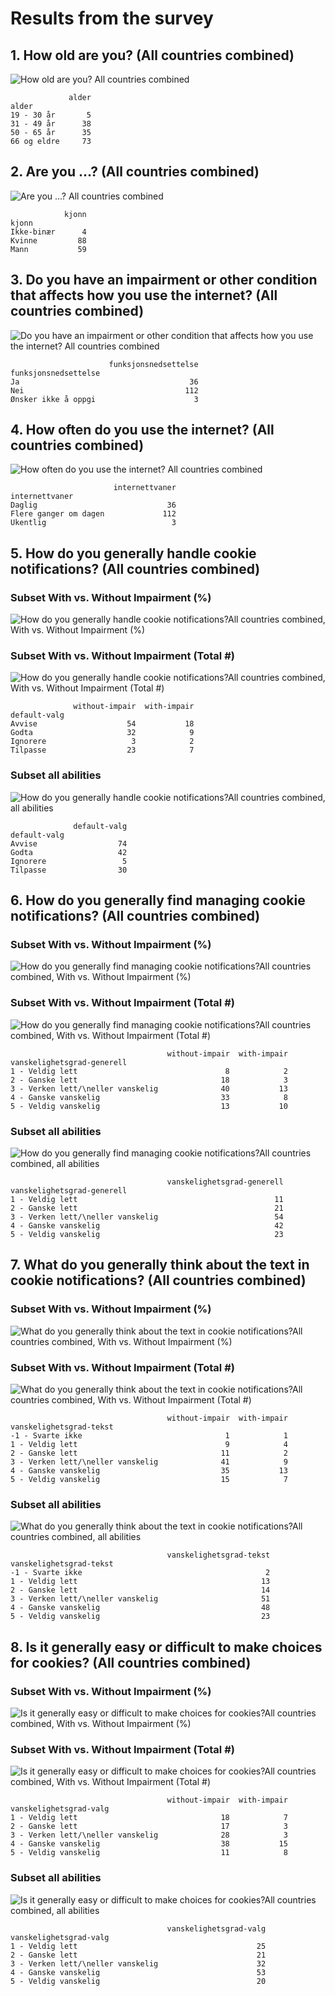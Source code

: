 # Results from the survey

## 1. How old are you? (All countries combined)

![How old are you? All countries combined](results/en/01-alder-all-countries.png)

```
             alder
alder             
19 - 30 år       5
31 - 49 år      38
50 - 65 år      35
66 og eldre     73
```

## 2. Are you ...? (All countries combined)

![Are you ...? All countries combined](results/en/02-kjonn-all-countries.png)

```
            kjonn
kjonn            
Ikke-binær      4
Kvinne         88
Mann           59
```

## 3. Do you have an impairment or other condition that affects how you use the internet? (All countries combined)

![Do you have an impairment or other condition that affects how you use the internet? All countries combined](results/en/03-funksjonsnedsettelse-all-countries.png)

```
                      funksjonsnedsettelse
funksjonsnedsettelse                      
Ja                                      36
Nei                                    112
Ønsker ikke å oppgi                      3
```

## 4. How often do you use the internet? (All countries combined)

![How often do you use the internet? All countries combined](results/en/04-internettvaner-all-countries.png)

```
                       internettvaner
internettvaner                       
Daglig                             36
Flere ganger om dagen             112
Ukentlig                            3
```

## 5. How do you generally handle cookie notifications? (All countries combined)

### Subset With vs. Without Impairment (%)

![How do you generally handle cookie notifications?All countries combined, With vs. Without Impairment (%)](results/en/05-01-default-valg-all-countries-with-v-withou-impair-pct.png)

### Subset With vs. Without Impairment (Total #)

![How do you generally handle cookie notifications?All countries combined, With vs. Without Impairment (Total #)](results/en/total/05-02-default-valg-all-countries-with-v-without-impair-num.png)

```
              without-impair  with-impair
default-valg                             
Avvise                    54           18
Godta                     32            9
Ignorere                   3            2
Tilpasse                  23            7
```

### Subset all abilities

![How do you generally handle cookie notifications?All countries combined, all abilities](results/en/05-03-default-valg-all-countries-all-abilities.png)

```
              default-valg
default-valg              
Avvise                  74
Godta                   42
Ignorere                 5
Tilpasse                30
```


## 6. How do you generally find managing cookie notifications? (All countries combined)

### Subset With vs. Without Impairment (%)

![How do you generally find managing cookie notifications?All countries combined, With vs. Without Impairment (%)](results/en/06-01-vanskelighetsgrad-generell-all-countries-with-v-withou-impair-pct.png)

### Subset With vs. Without Impairment (Total #)

![How do you generally find managing cookie notifications?All countries combined, With vs. Without Impairment (Total #)](results/en/total/06-02-vanskelighetsgrad-generell-all-countries-with-v-without-impair-num.png)

```
                                   without-impair  with-impair
vanskelighetsgrad-generell                                    
1 - Veldig lett                                 8            2
2 - Ganske lett                                18            3
3 - Verken lett/\neller vanskelig              40           13
4 - Ganske vanskelig                           33            8
5 - Veldig vanskelig                           13           10
```

### Subset all abilities

![How do you generally find managing cookie notifications?All countries combined, all abilities](results/en/06-03-vanskelighetsgrad-generell-all-countries-all-abilities.png)

```
                                   vanskelighetsgrad-generell
vanskelighetsgrad-generell                                   
1 - Veldig lett                                            11
2 - Ganske lett                                            21
3 - Verken lett/\neller vanskelig                          54
4 - Ganske vanskelig                                       42
5 - Veldig vanskelig                                       23
```


## 7. What do you generally think about the text in cookie notifications? (All countries combined)

### Subset With vs. Without Impairment (%)

![What do you generally think about the text in cookie notifications?All countries combined, With vs. Without Impairment (%)](results/en/07-01-vanskelighetsgrad-tekst-all-countries-with-v-withou-impair-pct.png)

### Subset With vs. Without Impairment (Total #)

![What do you generally think about the text in cookie notifications?All countries combined, With vs. Without Impairment (Total #)](results/en/total/07-02-vanskelighetsgrad-tekst-all-countries-with-v-without-impair-num.png)

```
                                   without-impair  with-impair
vanskelighetsgrad-tekst                                       
-1 - Svarte ikke                                1            1
1 - Veldig lett                                 9            4
2 - Ganske lett                                11            2
3 - Verken lett/\neller vanskelig              41            9
4 - Ganske vanskelig                           35           13
5 - Veldig vanskelig                           15            7
```

### Subset all abilities

![What do you generally think about the text in cookie notifications?All countries combined, all abilities](results/en/07-03-vanskelighetsgrad-tekst-all-countries-all-abilities.png)

```
                                   vanskelighetsgrad-tekst
vanskelighetsgrad-tekst                                   
-1 - Svarte ikke                                         2
1 - Veldig lett                                         13
2 - Ganske lett                                         14
3 - Verken lett/\neller vanskelig                       51
4 - Ganske vanskelig                                    48
5 - Veldig vanskelig                                    23
```


## 8. Is it generally easy or difficult to make choices for cookies? (All countries combined)

### Subset With vs. Without Impairment (%)

![Is it generally easy or difficult to make choices for cookies?All countries combined, With vs. Without Impairment (%)](results/en/08-01-vanskelighetsgrad-valg-all-countries-with-v-withou-impair-pct.png)

### Subset With vs. Without Impairment (Total #)

![Is it generally easy or difficult to make choices for cookies?All countries combined, With vs. Without Impairment (Total #)](results/en/total/08-02-vanskelighetsgrad-valg-all-countries-with-v-without-impair-num.png)

```
                                   without-impair  with-impair
vanskelighetsgrad-valg                                        
1 - Veldig lett                                18            7
2 - Ganske lett                                17            3
3 - Verken lett/\neller vanskelig              28            3
4 - Ganske vanskelig                           38           15
5 - Veldig vanskelig                           11            8
```

### Subset all abilities

![Is it generally easy or difficult to make choices for cookies?All countries combined, all abilities](results/en/08-03-vanskelighetsgrad-valg-all-countries-all-abilities.png)

```
                                   vanskelighetsgrad-valg
vanskelighetsgrad-valg                                   
1 - Veldig lett                                        25
2 - Ganske lett                                        21
3 - Verken lett/\neller vanskelig                      32
4 - Ganske vanskelig                                   53
5 - Veldig vanskelig                                   20
```
